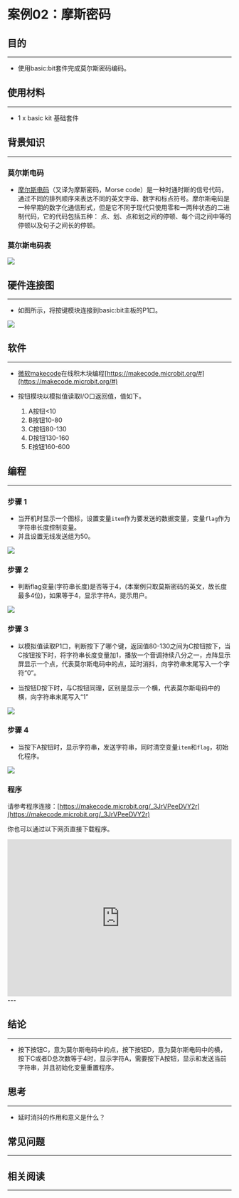 # 案例02：摩斯密码

## 目的
---

- 使用basic:bit套件完成莫尔斯密码编码。

## 使用材料
---

- 1 x basic kit 基础套件

## 背景知识
---
### 莫尔斯电码
- [摩尔斯电码](https://baike.baidu.com/item/%E6%91%A9%E5%B0%94%E6%96%AF%E7%94%B5%E7%A0%81)（又译为摩斯密码，Morse code）是一种时通时断的信号代码，通过不同的排列顺序来表达不同的英文字母、数字和标点符号。摩尔斯电码是一种早期的数字化通信形式，但是它不同于现代只使用零和一两种状态的二进制代码，它的代码包括五种： 点、划、点和划之间的停顿、每个词之间中等的停顿以及句子之间长的停顿。

### 莫尔斯电码表

![](./images/CEeyYMC.jpg)

## 硬件连接图
---

- 如图所示，将按键模块连接到basic:bit主板的P1口。

![](./images/PGUTQXA.jpg)

## 软件
---
- [微软makecode](https://makecode.microbit.org/#)在线积木块编程[https://makecode.microbit.org/#](https://makecode.microbit.org/#)

- 按钮模块以模拟值读取I/O口返回值，值如下。
	1. A按钮<10
	2. B按钮10-80
	3. C按钮80-130
	4. D按钮130-160
	5. E按钮160-600

## 编程
---
### 步骤 1

- 当开机时显示一个图标，设置变量`item`作为要发送的数据变量，变量`flag`作为字符串长度控制变量。
- 并且设置无线发送组为50。

![](./images/basic_kit_case_02_01.png)

### 步骤 2

- 判断flag变量(字符串长度)是否等于4，(本案例只取莫斯密码的英文，故长度最多4位)，如果等于4，显示字符A，提示用户。

![](./images/basic_kit_case_02_02.png)

### 步骤 3

- 以模拟值读取P1口，判断按下了哪个键，返回值80-130之间为C按钮按下，当C按钮按下时，将字符串长度变量加1，播放一个音调持续八分之一，点阵显示屏显示一个点，代表莫尔斯电码中的点，延时消抖，向字符串末尾写入一个字符“0”。

- 当按钮D按下时，与C按钮同理，区别是显示一个横，代表莫尔斯电码中的横，向字符串末尾写入“1”

![](./images/basic_kit_case_02_03.png)

### 步骤 4

- 当按下A按钮时，显示字符串，发送字符串，同时清空变量`item`和`flag`，初始化程序。

![](./images/basic_kit_case_02_04.png)

### 程序

请参考程序连接：[https://makecode.microbit.org/_3JrVPeeDVY2r](https://makecode.microbit.org/_3JrVPeeDVY2r)

你也可以通过以下网页直接下载程序。

<div style="position:relative;height:0;padding-bottom:70%;overflow:hidden;"><iframe style="position:absolute;top:0;left:0;width:100%;height:100%;" src="https://makecode.microbit.org/#pub:_3JrVPeeDVY2r" frameborder="0" sandbox="allow-popups allow-forms allow-scripts allow-same-origin"></iframe></div>  
---


## 结论
---

- 按下按钮C，意为莫尔斯电码中的点，按下按钮D，意为莫尔斯电码中的横，按下C或者D总次数等于4时，显示字符A，需要按下A按钮，显示和发送当前字符串，并且初始化变量重置程序。

## 思考
---

- 延时消抖的作用和意义是什么？

## 常见问题
---


## 相关阅读  
---

